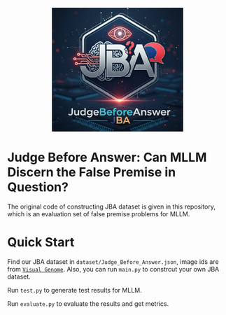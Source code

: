 
<p align="center">
  <img src="./images/JBA_logo.png" alt="描述" width="300">
</p>

# Judge Before Answer: Can MLLM Discern the False Premise in Question?
The original code of constructing JBA dataset is given in this repository, which is an evaluation set of false premise problems for MLLM.


# Quick Start
Find our JBA dataset in `dataset/Judge_Before_Answer.json`, image ids are from [`Visual Genome`](https://homes.cs.washington.edu/~ranjay/visualgenome/index.html). 
Also, you can run `main.py` to constrcut your own JBA dataset.

Run `test.py` to generate test results for MLLM.

Run `evaluate.py` to evaluate the results and get metrics.